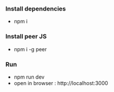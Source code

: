 ### Install dependencies

- npm i

### Install peer JS

- npm i -g peer

### Run

- npm run dev
- open in browser : http://localhost:3000
